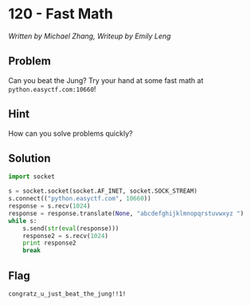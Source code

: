 # 120 - Fast Math

*Written by Michael Zhang, Writeup by Emily Leng*

## Problem

Can you beat the Jung? Try your hand at some fast math at `python.easyctf.com:10660`!

## Hint

How can you solve problems quickly?

## Solution

```python
import socket

s = socket.socket(socket.AF_INET, socket.SOCK_STREAM)
s.connect(("python.easyctf.com", 10660))
response = s.recv(1024)
response = response.translate(None, "abcdefghijklmnopqrstuvwxyz ")
while s:
    s.send(str(eval(response)))
    response2 = s.recv(1024)
    print response2
    break

```

## Flag

`congratz_u_just_beat_the_jung!!1!`
